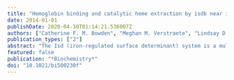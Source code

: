 ```yaml
---
title: "Hemoglobin binding and catalytic heme extraction by isdb near iron transporter domains"
date: 2014-01-01
publishDate: 2020-04-30T01:14:21.536007Z
authors: ["Catherine F. M. Bowden", "Meghan M. Verstraete", "Lindsay D. Eltis", "Michael E. P. Murphy"]
publication_types: ["2"]
abstract: "The Isd (iron-regulated surface determinant) system is a multiprotein transporter that allows Staphylococcus aureus to take up Fe from Hb during human infection. In this system, IsdB is a cell wall-anchored surface protein that contains 2 near iron transporter (NEAT) domains, one of which binds heme. IsdB rapidly exts. heme from Hb and transfers it to IsdA for relay into the bacterial cell. Using a series of recombinant IsdB constructs that included at least one NEAT domain, the authors demonstrated that both domains were required to bind Hb with high affinity (Kd = 0.42 μM) and to ext. heme from Hb. Moreover, IsdB extd. heme only from oxidized metHb, although it also bound oxyHb and the Hb-CO complex. In a reconstituted model of the biol. heme relay pathway, IsdB catalyzed the transfer of heme from metHb to IsdA with a Km for metHb of 0.75 μN and a kcat of 0.22 s-1. The latter was consistent with the transfer of heme from metHb to IsdB being the rate-limiting step. With both NEAT domains and the linker region present in a single contiguous polypeptide, high-affinity Hb binding was achieved, rapid heme uptake was obsd., and multiple turnovers of heme extn. from metHb and transfer to IsdA were conducted, representing all known Hb-heme uptake functions of the full-length IsdB protein. [on SciFinder(R)]"
featured: false
publication: "*Biochemistry*"
doi: "10.1021/bi500230f"
---
```


